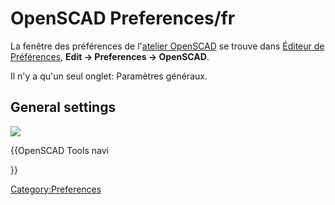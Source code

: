 # OpenSCAD Preferences/fr
 La fenêtre des préférences de l\'[atelier OpenSCAD](OpenSCAD_Workbench/fr.md) se trouve dans [Éditeur de Préférences](Preferences_Editor/fr.md), **Edit → Preferences → OpenSCAD**.

Il n\'y a qu\'un seul onglet: Paramètres généraux.

## General settings 

![](images/Preference_OpenSCAD_Tab_01.png )


{{OpenSCAD Tools navi

}} 

[Category:Preferences](Category:Preferences.md)
